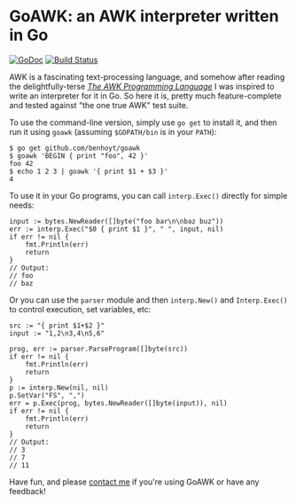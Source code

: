 # GoAWK: an AWK interpreter written in Go

[![GoDoc](https://godoc.org/github.com/benhoyt/goawk?status.png)](https://godoc.org/github.com/benhoyt/goawk)
[![Build Status](https://travis-ci.org/benhoyt/goawk.svg)](https://travis-ci.org/benhoyt/goawk)

AWK is a fascinating text-processing language, and somehow after reading the delightfully-terse [*The AWK Programming Language*](https://ia802309.us.archive.org/25/items/pdfy-MgN0H1joIoDVoIC7/The_AWK_Programming_Language.pdf) I was inspired to write an interpreter for it in Go. So here it is, pretty much feature-complete and tested against "the one true AWK" test suite.

<!-- [**Read more about how it works and performs here.**](TODO) -->

To use the command-line version, simply use `go get` to install it, and then run it using `goawk` (assuming `$GOPATH/bin` is in your `PATH`):

    $ go get github.com/benhoyt/goawk
    $ goawk 'BEGIN { print "foo", 42 }'
    foo 42
    $ echo 1 2 3 | goawk '{ print $1 + $3 }'
    4

To use it in your Go programs, you can call `interp.Exec()` directly for simple needs:

    input := bytes.NewReader([]byte("foo bar\n\nbaz buz"))
    err := interp.Exec("$0 { print $1 }", " ", input, nil)
    if err != nil {
        fmt.Println(err)
        return
    }
    // Output:
    // foo
    // baz

Or you can use the `parser` module and then `interp.New()` and `Interp.Exec()` to control execution, set variables, etc:

    src := "{ print $1+$2 }"
    input := "1,2\n3,4\n5,6"

    prog, err := parser.ParseProgram([]byte(src))
    if err != nil {
        fmt.Println(err)
        return
    }
    p := interp.New(nil, nil)
    p.SetVar("FS", ",")
    err = p.Exec(prog, bytes.NewReader([]byte(input)), nil)
    if err != nil {
        fmt.Println(err)
        return
    }
    // Output:
    // 3
    // 7
    // 11

Have fun, and please [contact me](https://benhoyt.com/) if you're using GoAWK or have any feedback!
